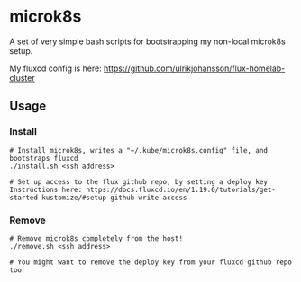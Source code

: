 # microk8s
A set of very simple bash scripts for bootstrapping my non-local microk8s setup.

My fluxcd config is here: https://github.com/ulrikjohansson/flux-homelab-cluster
## Usage
### Install
```
# Install microk8s, writes a "~/.kube/microk8s.config" file, and bootstraps fluxcd
./install.sh <ssh address>

# Set up access to the flux github repo, by setting a deploy key
Instructions here: https://docs.fluxcd.io/en/1.19.0/tutorials/get-started-kustomize/#setup-github-write-access
```

### Remove
```
# Remove microk8s completely from the host!
./remove.sh <ssh address>

# You might want to remove the deploy key from your fluxcd github repo too
```
